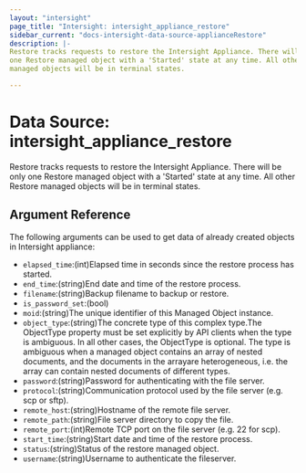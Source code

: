 ```yaml
---
layout: "intersight"
page_title: "Intersight: intersight_appliance_restore"
sidebar_current: "docs-intersight-data-source-applianceRestore"
description: |-
Restore tracks requests to restore the Intersight Appliance. There will be only
one Restore managed object with a 'Started' state at any time. All other Restore
managed objects will be in terminal states.

---
```


# Data Source: intersight_appliance_restore
Restore tracks requests to restore the Intersight Appliance. There will be only
one Restore managed object with a 'Started' state at any time. All other Restore
managed objects will be in terminal states.

## Argument Reference
The following arguments can be used to get data of already created objects in Intersight appliance:
* `elapsed_time`:(int)Elapsed time in seconds since the restore process has started.
* `end_time`:(string)End date and time of the restore process.
* `filename`:(string)Backup filename to backup or restore.
* `is_password_set`:(bool)
* `moid`:(string)The unique identifier of this Managed Object instance.
* `object_type`:(string)The concrete type of this complex type.The ObjectType property must be set explicitly by API clients when the type is ambiguous. In all other cases, the ObjectType is optional. The type is ambiguous when a managed object contains an array of nested documents, and the documents in the arrayare heterogeneous, i.e. the array can contain nested documents of different types.
* `password`:(string)Password for authenticating with the file server.
* `protocol`:(string)Communication protocol used by the file server (e.g. scp or sftp).
* `remote_host`:(string)Hostname of the remote file server.
* `remote_path`:(string)File server directory to copy the file.
* `remote_port`:(int)Remote TCP port on the file server (e.g. 22 for scp).
* `start_time`:(string)Start date and time of the restore process.
* `status`:(string)Status of the restore managed object.
* `username`:(string)Username to authenticate the fileserver.
